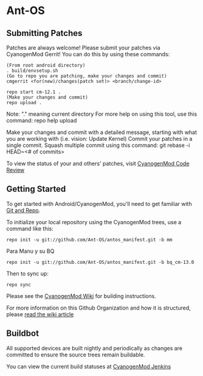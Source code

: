 Ant-OS
===========

Submitting Patches
------------------
Patches are always welcome!  Please submit your patches via CyanogenMod Gerrit!
You can do this by using these commands:

    (From root android directory)
    . build/envsetup.sh
    (Go to repo you are patching, make your changes and commit)
    cmgerrit <for(new)/changes(patch set)> <branch/change-id> 

    repo start cm-12.1 .
    (Make your changes and commit)
    repo upload .
Note: "." meaning current directory
For more help on using this tool, use this command: repo help upload

Make your changes and commit with a detailed message, starting with what you are working with (i.e. vision: Update Kernel)
Commit your patches in a single commit. Squash multiple commit using this command: git rebase -i HEAD~<# of commits>

To view the status of your and others' patches, visit [CyanogenMod Code Review](http://review.cyanogenmod.org/)


Getting Started
---------------

To get started with Android/CyanogenMod, you'll need to get
familiar with [Git and Repo](http://source.android.com/source/using-repo.html).

To initialize your local repository using the CyanogenMod trees, use a command like this:

    repo init -u git://github.com/Ant-OS/antos_manifest.git -b mm
    
Para Manu y su BQ

    repo init -u git://github.com/Ant-OS/antos_manifest.git -b bq_cm-13.0

Then to sync up:

    repo sync

Please see the [CyanogenMod Wiki](http://wiki.cyanogenmod.org/) for building instructions.

For more information on this Github Organization and how it is structured, 
please [read the wiki article](http://wiki.cyanogenmod.org/w/Github_Organization)

Buildbot
--------

All supported devices are built nightly and periodically as changes are committed to ensure the source trees remain buildable.

You can view the current build statuses at [CyanogenMod Jenkins](http://jenkins.cyanogenmod.org/)

